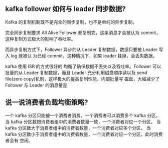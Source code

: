 ## kafka follower 如何与 leader 同步数据?

Kafka 的复制机制既不是完全的同步复制，也不是单纯的异步复制。

完全同步复制要求 All Alive Follower 都复制完，这条消息才会被认为 commit，这种复制方式极大的影响了吞吐率。

 而异步复制方式下，Follower 异步的从 Leader 复制数据，数据只要被 Leader 写入 log 就被认 为已经 commit，这种情况下，如果 leader 挂掉，会丢失数据。

kafka 使用 ISR 的方式很好的 均衡了确保数据不丢失以及吞吐率。Follower 可以批量的从 Leader 复制数据，而且 Leader 充分利用磁盘顺序读以及 send file(zero copy)机制，这样极大的提高复制性能，内部批量写 磁盘，大幅减少了 Follower 与 Leader 的消息量差

## 说一说消费者负载均衡策略?

一个 kafka 分区只能被一个消费者消费，一个消费者可以消费多个 kafka 分区。
 当 kafka 分区数跟消费者组中的消费者数量一致，一个消费者对应一个分区。
 当 kafka 分区数大于消费者组中的消费者数量，一个消费者对应多个分区。
当 kafka 分区数小于消费者组中的消费者数量，一个消费者对应一个分区，此时消费者会有 空闲。



